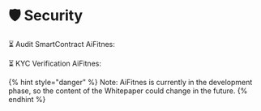 # 🛡 Security

⏳ Audit SmartContract AiFitnes:





⏳ KYC Verification AiFitnes:





{% hint style="danger" %}
Note: AiFitnes is currently in the development phase, so the content of the Whitepaper could change in the future.
{% endhint %}

